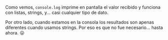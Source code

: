 Como vemos, `console.log` imprime en pantalla el valor recibido y funciona con listas, strings, y... casi cualquier tipo de dato. 

Por otro lado, cuando estamos en la consola los resultados son apenas diferentes cuando usamos strings. Por eso es que no fue necesario... hasta ahora.  :stuck_out_tongue: